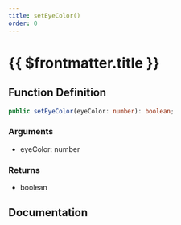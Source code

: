 ```yaml
---
title: setEyeColor()
order: 0
---
```


# {{ $frontmatter.title }}

## Function Definition

```ts
public setEyeColor(eyeColor: number): boolean;
```

### Arguments

* eyeColor: number

### Returns

* boolean

## Documentation

<!--@include: ./parts/setEyeColor.md-->
